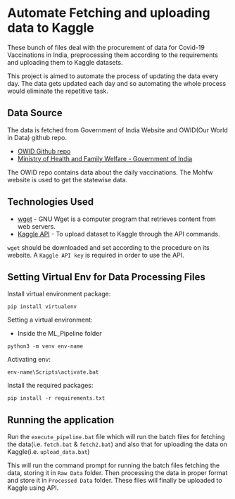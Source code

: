 # Automate Fetching and uploading data to Kaggle

These bunch of files deal with the procurement of data for Covid-19 Vaccinations in India, preprocessing them according to the requirements and uploading them to Kaggle datasets.

This project is aimed to automate the process of updating the data every day. The data gets updated each day and so automating the whole process would eliminate the repetitive task.

## Data Source

The data is fetched from Government of India Website and OWID(Our World in Data) github repo.
- [OWID Github repo](https://github.com/owid/covid-19-data)
- [Ministry of Health and Family Welfare - Government of India](https://www.mohfw.gov.in/)

The OWID repo contains data about the daily vaccinations. The Mohfw website is used to get the statewise data.

## Technologies Used

- [wget](https://www.gnu.org/software/wget/) - GNU Wget is a computer program that retrieves content from web servers.
- [Kaggle API](https://www.kaggle.com/docs/api#interacting-with-datasets) - To upload dataset to Kaggle through the API commands.

```wget``` should be downloaded and set according to the procedure on its website. A ```Kaggle API key``` is required in order to use the API.

## Setting Virtual Env for Data Processing Files

Install virtual environment package:

```pip install virtualenv```

Setting a virtual environment:
- Inside the ML_Pipeline folder

```python3 -m venv env-name```

Activating env:

```env-name\Scripts\activate.bat```

Install the required packages:

```pip install -r requirements.txt```

## Running the application

Run the ```execute_pipeline.bat``` file which will run the batch files for fetching the data(i.e. ```fetch.bat``` & ```fetch2.bat```) and also that for uploading the data on Kaggle(i.e. ```upload_data.bat```)

This will run the command prompt for running the batch files fetching the data, storing it in ```Raw Data``` folder. Then processing the data in proper format and store it in ```Processed Data``` folder. These files will finally be uploaded to Kaggle using API.